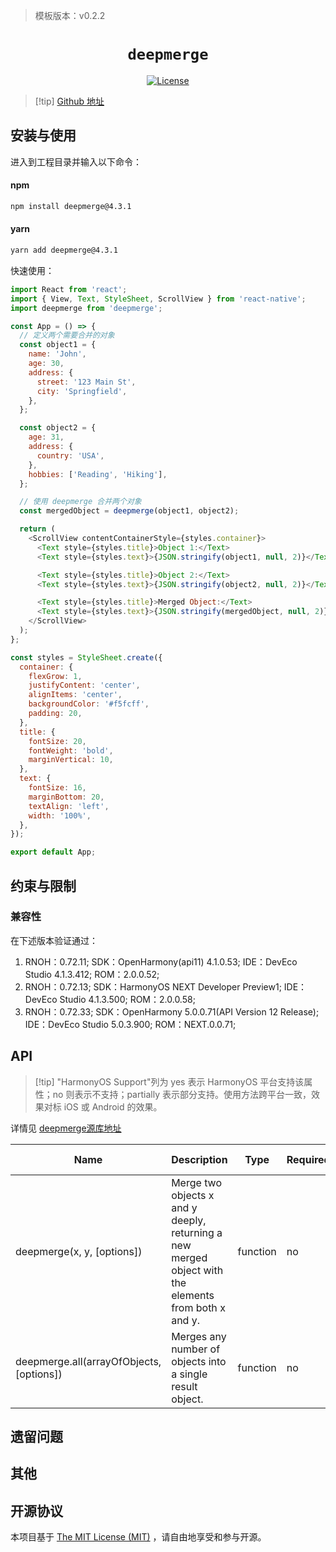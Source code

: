 > 模板版本：v0.2.2

<p align="center">
  <h1 align="center"> <code>deepmerge</code> </h1>
</p>
<p align="center">
    <a href="https://github.com/TehShrike/deepmerge/blob/master/license.txt">
        <img src="https://img.shields.io/badge/license-MIT-green.svg" alt="License" />
    </a>
</p>

> [!tip] [Github 地址](https://github.com/TehShrike/deepmerge)

## 安装与使用

进入到工程目录并输入以下命令：

<!-- tabs:start -->

#### **npm**

```bash
npm install deepmerge@4.3.1
```

#### **yarn**

```bash
yarn add deepmerge@4.3.1
```

<!-- tabs:end -->

快速使用：

```js
import React from 'react';
import { View, Text, StyleSheet, ScrollView } from 'react-native';
import deepmerge from 'deepmerge';

const App = () => {
  // 定义两个需要合并的对象
  const object1 = {
    name: 'John',
    age: 30,
    address: {
      street: '123 Main St',
      city: 'Springfield',
    },
  };

  const object2 = {
    age: 31,
    address: {
      country: 'USA',
    },
    hobbies: ['Reading', 'Hiking'],
  };

  // 使用 deepmerge 合并两个对象
  const mergedObject = deepmerge(object1, object2);

  return (
    <ScrollView contentContainerStyle={styles.container}>
      <Text style={styles.title}>Object 1:</Text>
      <Text style={styles.text}>{JSON.stringify(object1, null, 2)}</Text>

      <Text style={styles.title}>Object 2:</Text>
      <Text style={styles.text}>{JSON.stringify(object2, null, 2)}</Text>

      <Text style={styles.title}>Merged Object:</Text>
      <Text style={styles.text}>{JSON.stringify(mergedObject, null, 2)}</Text>
    </ScrollView>
  );
};

const styles = StyleSheet.create({
  container: {
    flexGrow: 1,
    justifyContent: 'center',
    alignItems: 'center',
    backgroundColor: '#f5fcff',
    padding: 20,
  },
  title: {
    fontSize: 20,
    fontWeight: 'bold',
    marginVertical: 10,
  },
  text: {
    fontSize: 16,
    marginBottom: 20,
    textAlign: 'left',
    width: '100%',
  },
});

export default App;
```

## 约束与限制

### 兼容性

在下述版本验证通过：

1. RNOH：0.72.11; SDK：OpenHarmony(api11) 4.1.0.53; IDE：DevEco Studio 4.1.3.412; ROM：2.0.0.52;
2. RNOH：0.72.13; SDK：HarmonyOS NEXT Developer Preview1; IDE：DevEco Studio 4.1.3.500; ROM：2.0.0.58;
3. RNOH：0.72.33; SDK：OpenHarmony 5.0.0.71(API Version 12 Release); IDE：DevEco Studio 5.0.3.900; ROM：NEXT.0.0.71;

## API

> [!tip] "HarmonyOS Support"列为 yes 表示 HarmonyOS 平台支持该属性；no 则表示不支持；partially 表示部分支持。使用方法跨平台一致，效果对标 iOS 或 Android 的效果。

详情见 [deepmerge源库地址](https://github.com/TehShrike/deepmerge)

| Name                                     | Description                                                                                          | Type     | Required | HarmonyOS Support |
| ---------------------------------------- | ---------------------------------------------------------------------------------------------------- | -------- | -------- | ----------------- |
| deepmerge(x, y, [options])               | Merge two objects x and y deeply, returning a new merged object with the elements from both x and y. | function | no       | yes               |
| deepmerge.all(arrayOfObjects, [options]) | Merges any number of objects into a single result object.                                            | function | no       | yes               |

## 遗留问题

## 其他

## 开源协议

本项目基于 [The MIT License (MIT)](https://github.com/TehShrike/deepmerge/blob/master/license.txt) ，请自由地享受和参与开源。
